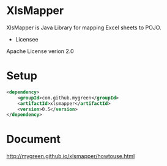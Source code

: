
# XlsMapper

XlsMapper is Java Library for mapping Excel sheets to POJO.

* Licensee

Apache License verion 2.0

# Setup

```xml
<dependency>
	<groupId>com.github.mygreen</groupId>
	<artifactId>xlsmapper</artifactId>
	<version>0.5</version>
</dependency>
```

# Document
http://mygreen.github.io/xlsmapper/howtouse.html

